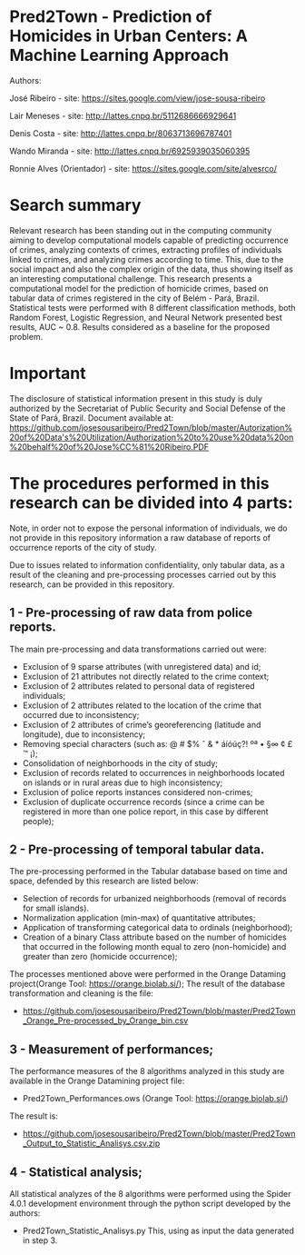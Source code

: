 # Pred2Town - Prediction of Homicides in Urban Centers: A Machine Learning Approach

Authors:

José Ribeiro - site: https://sites.google.com/view/jose-sousa-ribeiro

Lair Meneses - site: http://lattes.cnpq.br/5112686666929641

Denis Costa - site: http://lattes.cnpq.br/8063713696787401

Wando Miranda - site: http://lattes.cnpq.br/6925939035060395

Ronnie Alves (Orientador) - site: https://sites.google.com/site/alvesrco/

# Search summary

Relevant research has been standing out in the computing community aiming to develop computational models capable of predicting occurrence of crimes, analyzing contexts of crimes, extracting profiles of individuals linked to crimes, and analyzing crimes according to time. This, due to the social impact and also the  complex origin of the data, thus showing itself as an interesting computational challenge. This research presents a computational model for the prediction of homicide crimes, based on tabular data of crimes registered in the city of Belém - Pará, Brazil. Statistical tests were performed with 8 different classification methods, both Random Forest, Logistic Regression, and Neural Network presented best results, AUC ~ 0.8. Results considered as a baseline for the proposed problem.

# Important

The disclosure of statistical information present in this study is duly authorized by the Secretariat of Public Security and Social Defense of the State of Pará, Brazil. Document available at: https://github.com/josesousaribeiro/Pred2Town/blob/master/Autorization%20of%20Data's%20Utilization/Authorization%20to%20use%20data%20on%20behalf%20of%20Jose%CC%81%20Ribeiro.PDF

# The procedures performed in this research can be divided into 4 parts:

Note, in order not to expose the personal information of individuals, we do not provide in this repository information a raw database of reports of occurrence reports of the city of study.

Due to issues related to information confidentiality, only tabular data, as a result of the cleaning and pre-processing processes carried out by this research, can be provided in this repository.

## 1 - Pre-processing of raw data from police reports.

The main pre-processing and data transformations carried out were:
- Exclusion of 9 sparse attributes (with unregistered data) and id;
- Exclusion of 21 attributes not directly related to the crime context;
- Exclusion of 2 attributes related to personal data of registered individuals;
- Exclusion of 2 attributes related to the location of the crime that occurred due to inconsistency;
- Exclusion of 2 attributes of crime’s georeferencing (latitude and longitude), due to inconsistency;
- Removing special characters (such as: @ # $% ˆ & * áíóúç?! ºª • §∞ ¢ £ ™ ¡);
- Consolidation of neighborhoods in the city of study;
- Exclusion of records related to occurrences in neighborhoods located on islands or in rural areas due to high inconsistency;
- Exclusion of police reports instances considered non-crimes;
- Exclusion of duplicate occurrence records (since a crime can be registered in more than one police report, in this case by different people);

## 2 - Pre-processing of temporal tabular data.

The pre-processing performed in the Tabular database based on time and space, defended by this research are listed below:
- Selection of records for urbanized neighborhoods (removal of records for small islands).
- Normalization application (min-max) of quantitative attributes;
- Application of transforming categorical data to ordinals (neighborhood);
- Creation of a binary Class attribute based on the number of homicides that occurred in the following month equal to zero (non-homicide) and greater than zero (homicide occurrence);

The processes mentioned above were performed in the Orange Dataming project(Orange Tool: https://orange.biolab.si/);
The result of the database transformation and cleaning is the file: 
- https://github.com/josesousaribeiro/Pred2Town/blob/master/Pred2Town_Orange_Pre-processed_by_Orange_bin.csv

## 3 - Measurement of performances;

The performance measures of the 8 algorithms analyzed in this study are available in the Orange Datamining project file: 
- Pred2Town_Performances.ows (Orange Tool: https://orange.biolab.si/)

The result is:
- https://github.com/josesousaribeiro/Pred2Town/blob/master/Pred2Town_Output_to_Statistic_Analisys.csv.zip

## 4 - Statistical analysis;
All statistical analyzes of the 8 algorithms were performed using the Spider 4.0.1 development environment through the python script developed by the authors:
- Pred2Town_Statistic_Analisys.py
This, using as input the data generated in step 3.





